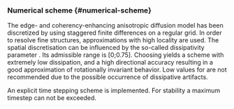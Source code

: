 ### Numerical scheme {#numerical-scheme}

The edge- and coherency-enhancing anisotropic diffusion model has been discretized by using staggered finite differences on a regular grid. In order to resolve fine structures, approximations with high locality are used. The spatial discretisation can be influenced by the so-called dissipativity parameter . Its admissible range is [0;0.75]. Choosing yields a scheme with extremely low dissipation, and a high directional accuracy resulting in a good approximation of rotationally invariant behavior. Low values for are not recommended due to the possible occurrence of dissipative artifacts.

An explicit time stepping scheme is implemented. For stability a maximum timestep can not be exceeded.